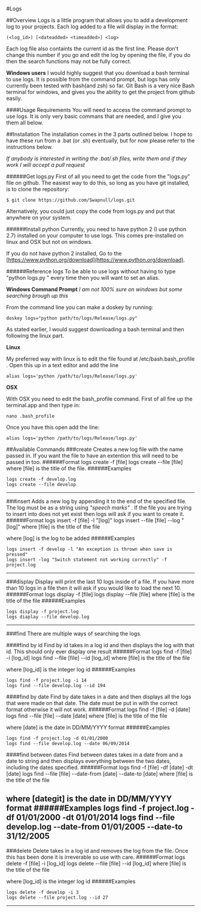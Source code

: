 #Logs

##Overview
Logs is a little program that allows you to add a development log to your projects. Each log added to a file will display in the format:
	
	(<log_id>) [<dateadded> <timeadded>] <log> 

Each log file also containts the current id as the first line. Please don't change this number if you go and edit the log by opening the file, if you do then the search functions may not be fully correct.

**Windows users**
I would highly suggest that you download a bash terminal to use logs. It is possible from the command prompt, but logs has only currently been tested with bash(and zsh) so far. Git Bash is a very nice Bash terminal for windows, and gives you the ability to get the project from github easily.

####Usage Requirements
You will need to access the command prompt to use logs. It is only very basic commans that are needed, and I give you them all below. 

##Installation
The installation comes in the 3 parts outlined below. I hope to have these run from a .bat (or .sh) eventually, but for now please refer to the instructions below. 

_If anybody is interested in writing the .bat/.sh files, write them and if they work I will accept a pull request_

######Get logs.py
First of all you need to get the code from the "logs.py" file on github. The easiest way to do this, so long as you have git installed, is to clone the repository:
	
	$ git clone https://github.com/Swapnull/logs.git

Alternatively, you could just copy the code from logs.py and put that anywhere on your system.

######Install python
Currently, you need to have python 2 (I use python 2.7) installed on your computer to use logs. This comes pre-installed on linux and OSX but not on windows.

If you do not have python 2 installed, Go to the [https://www.python.org/download](https://www.python.org/download). 

######Reference logs
To be able to use logs without having to type "python logs.py <command>" every time then you will want to set an alias.

**Windows Command Prompt**
 _I am not 100% sure on windows but some searching brough up this_

From the command line you can make a doskey by running:
	
	doskey logs="python path/to/logs/Release/logs.py"

As stated earlier, I would suggest downloading a bash terminal and then following the linux part.

**Linux**

My preferred way with linux is to edit the file found at /etc/bash.bash_profile . Open this up in a text editor and add the line

	alias logs='python /path/to/logs/Release/logs.py'

**OSX**

With OSX you need to edit the bash_profile command. First of all fire up the terminal.app and then type in:
	
	nano .bash_profile

Once you have this open add the line: 

	alias logs='python /path/to/logs/Release/logs.py'

##Available Commands
###create
Creates a new log file with the name passed in. If you want the file to have an extention this will need to be passed in too.
######Format
	logs create -f [file] 
	logs create --file [file]
where [file] is the title of the file. 
######Examples

	logs create -f develop.log
	logs create --file develop
---
###insert
Adds a new log by appending it to the end of the specified file. The log must be as a string using _"speech marks"_ . If the file you are trying to insert into does not yet exist then logs will ask if you want to create it. 
######Format
	logs insert -f [file] -l "[log]"
	logs insert --file [file] --log "[log]"
where [file] is the title of the file

where [log] is the log to be added
######Examples

	logs insert -f develop -l "An exception is thrown when save is pressed"
	logs insert -log "Switch statement not working correctly" -f project.log 
---
###display
Display will print the last 10 logs inside of a file. If you have more than 10 logs in a file then it will ask if you would like to load the next 10.
######Format
	logs display -f [file]
	logs display --file [file]
where [file] is the title of the file
######Examples

	logs display -f project.log
	logs diaplay --file develop.log
---
###find
There are multiple ways of searching the logs.

####find by id 
Find by id takes in a log id and then displays the log with that id. This should only ever display one result
######Format
	logs find -f [file] -i [log_id]
	logs find --file [file] --id [log_id]
where [file] is the title of the file

where [log_id] is the integer log id 
######Examples

	logs find -f project.log -i 14
	logs find --file develop.log --id 194


####find by date
Find by date takes in a date and then displays all the logs that were made on that date. The date must be put in with the correct format otherwise it will not work.
######Format
	logs find -f [file] -d [date]
	logs find --file [file] --date [date]
where [file] is the title of the file

where [date] is the date in DD/MM/YYYY format
######Examples

	logs find -f project.log -d 01/01/2000
	logs find --file develop.log --date 06/09/2014

####find between dates
Find between dates takes in a date from and a date to string and then displays everything between the two dates, including the dates specified.
######Format
	logs find -f [file] -df [date] -dt [date]
	logs find --file [file] --date-from [date] --date-to [date]
where [file] is the title of the file

where [dategit] is the date in DD/MM/YYYY format
######Examples
	logs find -f project.log -df 01/01/2000 -dt 01/01/2014
	logs find --file develop.log --date-from 01/01/2005 --date-to 31/12/2005
---
###delete
Delete takes in a log id and removes the log from the file. Once this has been done it is irreverable so use with care.
######Format
	logs delete -f [file] -i [log_id]
	logs delete --file [file] --id [log_id]
where [file] is the title of the file

where [log_id] is the integer log id
######Examples

	logs delete -f develop -i 3
	logs delete --file project.log --id 27
---

